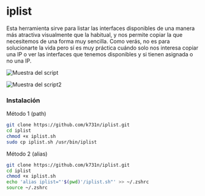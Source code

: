 # iplist
Esta herramienta sirve para listar las interfaces disponibles de una manera más atractiva visualmente que la habitual, y nos permite copiar la que necesitemos de una forma muy sencilla. Como verás, no es para solucionarte la vida pero sí es muy práctica cuándo solo nos interesa copiar una IP o ver las interfaces que tenemos disponibles y si tienen asignada o no una IP.

![Muestra del script](https://i.ibb.co/d450Q2vS/imagen.png)

![Muestra del script2](https://i.ibb.co/TzbcDxR/imagen.png)

### Instalación 
Método 1 (path)

```bash
git clone https://github.com/k731n/iplist.git
cd iplist
chmod +x iplist.sh
sudo cp iplist.sh /usr/bin/iplist 
```

Método 2 (alias)

```bash
git clone https://github.com/k731n/iplist.git
cd iplist
chmod +x iplist.sh
echo 'alias iplist="'$(pwd)'/iplist.sh"' >> ~/.zshrc
source ~/.zshrc
```
